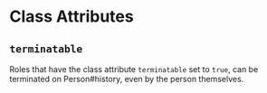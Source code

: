 # Class Attributes

## `terminatable`

Roles that have the class attribute `terminatable` set to `true`,
can be terminated on Person#history, even by the person themselves.
